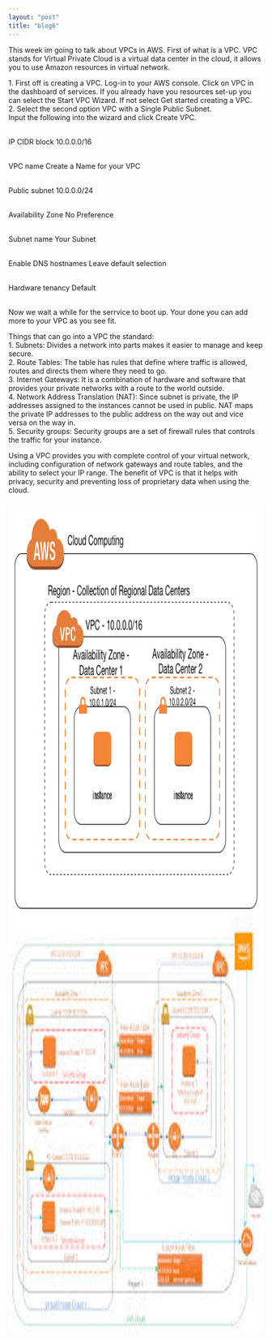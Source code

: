 ```yaml
---
layout: "post"
title: "blog6"
---
```


<p>This week im going to talk about VPCs in AWS. First of what is a VPC. VPC stands for Virtual Private Cloud is a virtual data center in the cloud, it allows you to use Amazon resources in virtual network.</p>

<p>
1. First off is creating a VPC. Log-in to your AWS console. Click on VPC in the dashboard of services. If you already have you resources set-up you can select the Start VPC Wizard. If not select Get started creating a VPC. <br>
2. Select the second option VPC with a Single Public Subnet. <br>
Input the following into the wizard and click Create VPC.<br>

<br>IP CIDR block
10.0.0.0/16<br>

<br>VPC name
Create a Name for your VPC<br>

<br>Public subnet
10.0.0.0/24<br>

<br>Availability Zone
No Preference<br>

<br>Subnet name
Your Subnet <br>

<br>Enable DNS hostnames
Leave default selection<br>

<br>Hardware tenancy
Default<br>

<br>Now we wait a while for the serrvice to boot up. Your done you can add more to your VPC as you see fit.  
</p>
<p>
Things that can go into a VPC the standard:<br>
1. Subnets: Divides a network into parts makes it easier to manage and keep secure. <br>
2. Route Tables: The table has rules that define where traffic is allowed, routes and directs them where they need to go.<br>
3. Internet Gateways: It is a combination of hardware and software that provides your private networks with a route to the world outside.<br>
4. Network Address Translation (NAT): Since subnet is private, the IP addresses assigned to the instances cannot be used in public. NAT maps the private IP addresses to the public address on the way out and vice versa on the way in.<br>
5. Security groups: Security groups are a set of firewall rules that controls the traffic for your instance.<br>
</p>
<p>
Using a VPC provides you with complete control of your virtual network, including configuration of network gateways and route tables, and the ability to select your IP range. The benefit of VPC is that it helps with privacy, security and preventing loss of proprietary data when using the cloud.
</p>

<img src="/assets/images/VPC.png" alt="Sorry" style="width:1070px;height:818px;">
<img src="/assets/images/vpc comp.jpg" alt="Sorry" style="width:1070px;height:818px;">








